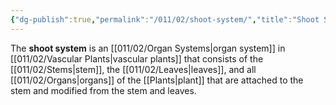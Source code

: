 ```yaml
---
{"dg-publish":true,"permalink":"/011/02/shoot-system/","title":"Shoot System","tags":["BIOL412"],"noteIcon":"1","created":"2024-10-19T20:27:19.124-07:00","updated":"2024-09-26T15:25:17.042-07:00"}
---
```


The **shoot system** is an [[011/02/Organ Systems\|organ system]] in [[011/02/Vascular Plants\|vascular plants]] that consists of the [[011/02/Stems\|stem]], the [[011/02/Leaves\|leaves]], and all [[011/02/Organs\|organs]] of the [[Plants\|plant]] that are attached to the stem and modified from the stem and leaves.